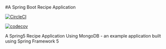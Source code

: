 #A Spring Boot Recipe Application

[![CircleCI](https://circleci.com/gh/jsjackson263/reactive-mongo-recipe-app.svg?style=svg)](https://circleci.com/gh/jsjackson263/reactive-mongo-recipe-app)


[![codecov](https://codecov.io/gh/jsjackson263/reactive-mongo-recipe-app/branch/master/graph/badge.svg)](https://codecov.io/gh/jsjackson263/reactive-mongo-recipe-app)



A Spring5 Recipe Application Using MongoDB - an example application built using Spring Framework 5

